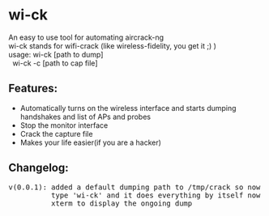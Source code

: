 # wi-ck
An easy to use tool for automating aircrack-ng  
wi-ck stands for wifi-crack (like wireless-fidelity, you get it ;) )  
usage: wi-ck [path to dump]  
&nbsp; wi-ck -c [path to cap file]  
## Features:
- Automatically turns on the wireless interface and starts dumping handshakes and list of APs and probes
- Stop the monitor interface
- Crack the capture file
- Makes your life easier(if you are a hacker)

## Changelog:
<pre>
v(0.0.1): added a default dumping path to /tmp/crack so now you just have to 
          type 'wi-ck' and it does everything by itself now uses 
          xterm to display the ongoing dump
</pre>

